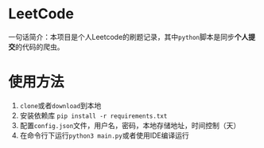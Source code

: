 # LeetCode
一句话简介：本项目是个人Leetcode的刷题记录，其中`python`脚本是同步**个人提交**的代码的爬虫。


# 使用方法
1. `clone`或者`download`到本地
2. 安装依赖库 `pip install -r requirements.txt`
3. 配置`config.json`文件，用户名，密码，本地存储地址，时间控制（天）
4. 在命令行下运行`python3 main.py`或者使用IDE编译运行
